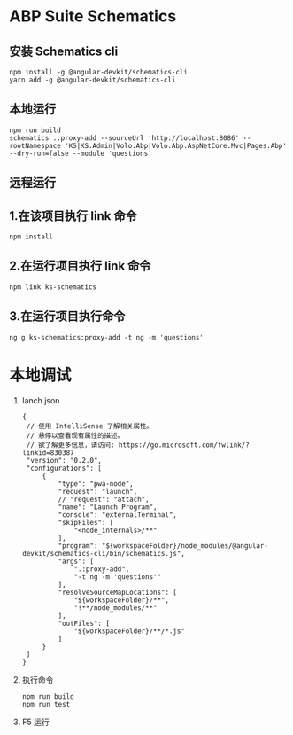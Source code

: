 # ABP Suite Schematics

## 安装 Schematics cli

```
npm install -g @angular-devkit/schematics-cli
yarn add -g @angular-devkit/schematics-cli
```

## 本地运行

```
npm run build
schematics .:proxy-add --sourceUrl 'http://localhost:8086' --rootNamespace 'KS|KS.Admin|Volo.Abp|Volo.Abp.AspNetCore.Mvc|Pages.Abp' --dry-run=false --module 'questions'
```

## 远程运行

## 1.在该项目执行 link 命令

```
npm install
```

## 2.在运行项目执行 link 命令

```
npm link ks-schematics
```

## 3.在运行项目执行命令

```
ng g ks-schematics:proxy-add -t ng -m 'questions'
```

# 本地调试

1. lanch.json
   ```
   {
    // 使用 IntelliSense 了解相关属性。
    // 悬停以查看现有属性的描述。
    // 欲了解更多信息，请访问: https://go.microsoft.com/fwlink/?linkid=830387
    "version": "0.2.0",
    "configurations": [
        {
            "type": "pwa-node",
            "request": "launch",
            // "request": "attach",
            "name": "Launch Program",
            "console": "externalTerminal",
            "skipFiles": [
                "<node_internals>/**"
            ],
            "program": "${workspaceFolder}/node_modules/@angular-devkit/schematics-cli/bin/schematics.js",
            "args": [
                ".:proxy-add",
                "-t ng -m 'questions'"
            ],
            "resolveSourceMapLocations": [
                "${workspaceFolder}/**",
                "!**/node_modules/**"
            ],
            "outFiles": [
                "${workspaceFolder}/**/*.js"
            ]
        }
    ]
   }
   ```
2. 执行命令

   ```
   npm run build
   npm run test
   ```

3. F5 运行
